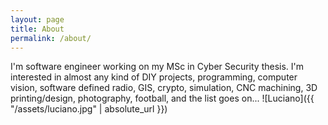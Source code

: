 ```yaml
---
layout: page
title: About
permalink: /about/
---
```


I'm software engineer working on my MSc in Cyber Security thesis. 
I'm interested in almost any kind of DIY projects, programming, computer vision, software defined radio, GIS, crypto, simulation, CNC machining, 3D printing/design, photography, football, and the list goes on...
![Luciano]({{ "/assets/luciano.jpg" | absolute_url }})


